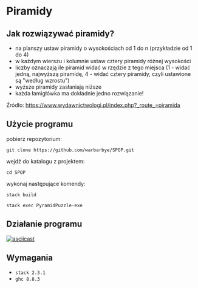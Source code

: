 # Piramidy


## Jak rozwiązywać piramidy?

* na planszy ustaw piramidy o wysokościach od 1 do n (przykładzie od 1 do 4)
* w każdym wierszu i kolumnie ustaw cztery piramidy różnej wysokości
* liczby oznaczają ile piramid widać w rzędzie z tego miejsca (1 - widać jedną, najwyższą piramidę, 4 - widać cztery piramidy, czyli ustawione są "według wzrostu")
* wyższe piramidy zasłaniają niższe
* każda łamigłówka ma dokładnie jedno rozwiązanie!

Źródło: https://www.wydawnictwologi.pl/index.php?_route_=piramida

## Użycie programu 

pobierz repozytorium:

```
git clone https://github.com/warbarbye/SPOP.git

```
wejdź do katalogu z projektem:

```
cd SPOP
```

wykonaj następujące komendy:

```
stack build

stack exec PyramidPuzzle-exe
```


## Działanie programu

[![asciicast](https://asciinema.org/a/33ZAbeISLqLozq9j2rKRwvIhz.svg)](https://asciinema.org/a/33ZAbeISLqLozq9j2rKRwvIhz)

## Wymagania

- `stack 2.3.1`
- `ghc 8.8.3`

